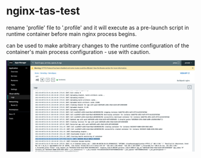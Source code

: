 # nginx-tas-test

rename 'profile' file to '.profile' and it will execute as a pre-launch script in runtime container before main nginx process begins.

can be used to make arbitrary changes to the runtime configuration of the container's main process configuration - use with caution.



![](https://github.com/tfynes-pivotal/nginx-tas-test/blob/main/nt.jpg?raw=true)
